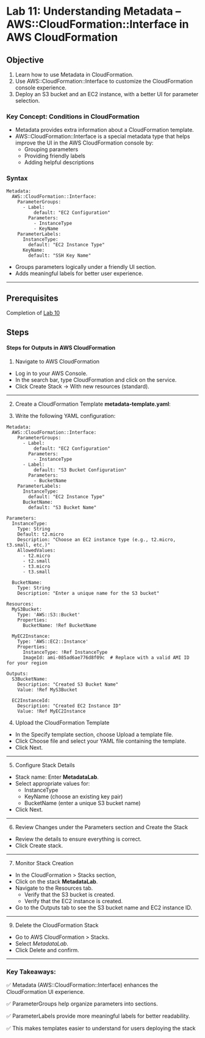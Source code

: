 # Lab 11: Understanding Metadata – AWS::CloudFormation::Interface in AWS CloudFormation
## Objective

1. Learn how to use Metadata in CloudFormation.
2. Use AWS::CloudFormation::Interface to customize the CloudFormation console experience.
3. Deploy an S3 bucket and an EC2 instance, with a better UI for parameter selection.


### Key Concept: Conditions in CloudFormation
- Metadata provides extra information about a CloudFormation template.
- AWS::CloudFormation::Interface is a special metadata type that helps improve the UI in the AWS CloudFormation console by:
    - Grouping parameters
    - Providing friendly labels
    - Adding helpful descriptions

### Syntax 
```
Metadata:
  AWS::CloudFormation::Interface:
    ParameterGroups:
      - Label:
          default: "EC2 Configuration"
        Parameters:
          - InstanceType
          - KeyName
    ParameterLabels:
      InstanceType:
        default: "EC2 Instance Type"
      KeyName:
        default: "SSH Key Name"
```
- Groups parameters logically under a friendly UI section.
- Adds meaningful labels for better user experience.
---
## Prerequisites

Completion of [Lab 10](../Lab%2011/README.md)

## Steps

#### Steps for Outputs in AWS CloudFormation
1. Navigate to AWS CloudFormation

- Log in to your AWS Console.
- In the search bar, type CloudFormation and click on the service.
- Click Create Stack → With new resources (standard).
---

2. Create a CloudFormation Template **metadata-template.yaml**:

3. Write the following YAML configuration:
```
Metadata:
  AWS::CloudFormation::Interface:
    ParameterGroups:
      - Label:
          default: "EC2 Configuration"
        Parameters:
          - InstanceType
      - Label:
          default: "S3 Bucket Configuration"
        Parameters:
          - BucketName
    ParameterLabels:
      InstanceType:
        default: "EC2 Instance Type"
      BucketName:
        default: "S3 Bucket Name"

Parameters:
  InstanceType:
    Type: String
    Default: t2.micro
    Description: "Choose an EC2 instance type (e.g., t2.micro, t3.small, etc.)"
    AllowedValues:
      - t2.micro
      - t2.small
      - t3.micro
      - t3.small

  BucketName:
    Type: String
    Description: "Enter a unique name for the S3 bucket"

Resources:
  MyS3Bucket:
    Type: 'AWS::S3::Bucket'
    Properties:
      BucketName: !Ref BucketName

  MyEC2Instance:
    Type: 'AWS::EC2::Instance'
    Properties:
      InstanceType: !Ref InstanceType
      ImageId: ami-085ad6ae776d8f09c  # Replace with a valid AMI ID for your region

Outputs:
  S3BucketName:
    Description: "Created S3 Bucket Name"
    Value: !Ref MyS3Bucket

  EC2InstanceId:
    Description: "Created EC2 Instance ID"
    Value: !Ref MyEC2Instance 
```  
4. Upload the CloudFormation Template

- In the Specify template section, choose Upload a template file.
- Click Choose file and select your YAML file containing the template.
- Click Next.
---
5. Configure Stack Details

- Stack name: Enter **MetadataLab**.
- Select appropriate values for:
    - InstanceType
    - KeyName (choose an existing key pair)
    - BucketName (enter a unique S3 bucket name)
- Click Next.
---
6. Review Changes under the Parameters section and Create the Stack
- Review the details to ensure everything is correct.
- Click Create stack.
---

7. Monitor Stack Creation

- In the CloudFormation > Stacks section,
- Click on the stack **MetadataLab**.
- Navigate to the Resources tab.
    - Verify that the S3 bucket is created.
    - Verify that the EC2 instance is created.
- Go to the Outputs tab to see the S3 bucket name and EC2 instance ID.
---
9. Delete the CloudFormation Stack

- Go to AWS CloudFormation > Stacks.
- Select *MetadataLab*.
- Click Delete and confirm.
---

### Key Takeaways:

✅ Metadata (AWS::CloudFormation::Interface) enhances the CloudFormation UI experience.

✅ ParameterGroups help organize parameters into sections.

✅ ParameterLabels provide more meaningful labels for better readability.


✅ This makes templates easier to understand for users deploying the stack
